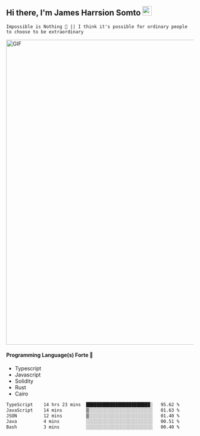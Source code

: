 ## Hi there, I'm James Harrsion Somto <img src="https://media.giphy.com/media/hvRJCLFzcasrR4ia7z/giphy.gif" width="25px">

`Impossible is Nothing 🚀 || I think it's possible for ordinary people to choose to be extraordinary`

 
<img align="center" alt="GIF" src="https://github.com/Gapur/Gapur/blob/master/coding.gif?raw=true" width="818px" height="818px" />


#### Programming Language(s) Forte 🚀
- Typescript
- Javascript
- Solidity
- Rust
- Cairo



<!--START_SECTION:waka-->

```txt
TypeScript    14 hrs 23 mins  ████████████████████████░   95.62 %
JavaScript    14 mins         ▒░░░░░░░░░░░░░░░░░░░░░░░░   01.63 %
JSON          12 mins         ▒░░░░░░░░░░░░░░░░░░░░░░░░   01.40 %
Java          4 mins          ░░░░░░░░░░░░░░░░░░░░░░░░░   00.51 %
Bash          3 mins          ░░░░░░░░░░░░░░░░░░░░░░░░░   00.40 %
```

<!--END_SECTION:waka-->
<br />
<br />
<br />







